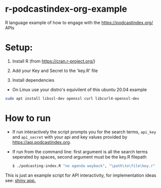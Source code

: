 # r-podcastindex-org-example
R language example of how to engage with the https://podcastindex.org/ APIs 

# Setup:

1. Install R (from https://cran.r-project.org/)

1. Add your Key and Secret to the 'key.R' file

1. Install dependencies 
  - On Linux use your distro's equivilent of this ubuntu 20.04 example
  ```bash
  sudo apt install libssl-dev openssl curl libcurl4-openssl-dev
  ```
  
# How to run
 - If run interactively the script prompts you for the search terms, `api_key` and `api_secret` with your api and key values provided by https://api.podcastindex.org. 

 - If run from the command line: first argument is all the search terms seperated by spaces, second argument must be the key.R filepath
    ```bash
    $ ./podcasting-index.R "no agenda wayback", "\path\to\file\key.r"
    ```
    
 This is just an example script for API interactivity, for implementation ideas see: [shiny app.](https://shiny.rstudio.com/gallery/)
